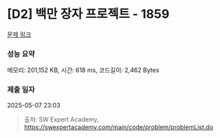 # [D2] 백만 장자 프로젝트 - 1859 

[문제 링크](https://swexpertacademy.com/main/code/problem/problemDetail.do?contestProbId=AV5LrsUaDxcDFAXc) 

### 성능 요약

메모리: 201,152 KB, 시간: 618 ms, 코드길이: 2,462 Bytes

### 제출 일자

2025-05-07 23:03



> 출처: SW Expert Academy, https://swexpertacademy.com/main/code/problem/problemList.do